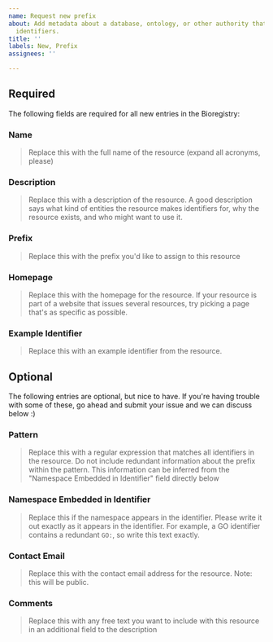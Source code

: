```yaml
---
name: Request new prefix
about: Add metadata about a database, ontology, or other authority that issues stable
  identifiers.
title: ''
labels: New, Prefix
assignees: ''

---
```


## Required

The following fields are required for all new entries in the Bioregistry:

### Name

> Replace this with the full name of the resource (expand all acronyms, please)

### Description

> Replace this with a description of the resource. A good description says what kind of entities the resource makes identifiers for, why the resource exists, and who might want to use it.

### Prefix

> Replace this with the prefix you'd like to assign to this resource

### Homepage

> Replace this with the homepage for the resource. If your resource is part of a website that issues several resources, try picking a page that's as specific as possible.

### Example Identifier

> Replace this with an example identifier from the resource.

## Optional

The following entries are optional, but nice to have. If you're having trouble with some of these, go ahead and submit your issue and we can discuss below :)

### Pattern

> Replace this with a regular expression that matches all identifiers in the resource. Do not include redundant information about the prefix within the pattern. This information can be inferred from the "Namespace Embedded in Identifier" field directly below

### Namespace Embedded in Identifier

> Replace this if the namespace appears in the identifier. Please write it out exactly as it appears in the identifier. For example, a GO identifier contains a redundant `GO:`, so write this text exactly.

### Contact Email

> Replace this with the contact email address for the resource. Note: this will be public.

### Comments

> Replace this with any free text you want to include with this resource in an additional field to the description
